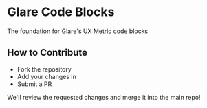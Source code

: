 # Glare Code Blocks

The foundation for Glare's UX Metric code blocks

## How to Contribute

- Fork the repository
- Add your changes in
- Submit a PR

We'll review the requested changes and merge it into the main repo!
